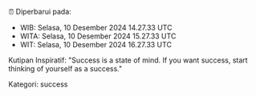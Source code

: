 ⏰ Diperbarui pada:
- WIB: Selasa, 10 Desember 2024 14.27.33 UTC
- WITA: Selasa, 10 Desember 2024 15.27.33 UTC
- WIT: Selasa, 10 Desember 2024 16.27.33 UTC

Kutipan Inspiratif:
"Success is a state of mind. If you want success, start thinking of yourself as a success."


Kategori: success

